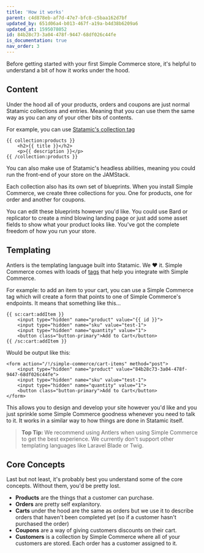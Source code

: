 ```yaml
---
title: 'How it works'
parent: c4d878eb-af7d-47e7-bfc8-c5baa162d7bf
updated_by: 651d06a4-b013-467f-a19a-b4d38b6209a6
updated_at: 1595078052
id: 84b28c73-3a04-478f-9447-68df026c44fe
is_documentation: true
nav_order: 3
---
```


Before getting started with your first Simple Commerce store, it's helpful to understand a bit of how it works under the hood.

## Content
Under the hood all of your products, orders and coupons are just normal Statamic collections and entries. Meaning that you can use them the same way as you can any of your other bits of contents.

For example, you can use [Statamic's collection tag](https://statamic.dev/tags/collection)

```
{{ collection:products }}
	<h2>{{ title }}</h2>
    <p>{{ description }}</p>
{{ /collection:products }}
```

You can also make use of Statamic's headless abilities, meaning you could run the front-end of your store on the JAMStack.

Each collection also has its own set of blueprints. When you install Simple Commerce, we create three collections for you. One for products, one for order and another for coupons.

You can edit these blueprints however you'd like. You could use Bard or replicator to create a mind blowing landing page or just add some asset fields to show what your product looks like. You've got the complete freedom of how you run your store.

## Templating
Antlers is the templating language built into Statamic. We ❤️ it. Simple Commerce comes with loads of [tags](/simple-commerce/tags) that help you integrate with Simple Commerce.

For example: to add an item to your cart, you can use a Simple Commerce tag which will create a form that points to one of Simple Commerce's endpoints. It means that something like this...

```
{{ sc:cart:addItem }}
    <input type="hidden" name="product" value="{{ id }}">
    <input type="hidden" name="sku" value="test-1">  
    <input type="hidden" name="quantity" value="1">
    <button class="button-primary">Add to Cart</button>
{{ /sc:cart:addItem }}
```

Would be output like this:

```
<form action="/!/simple-commerce/cart-items" method="post">
    <input type="hidden" name="product" value="84b28c73-3a04-478f-9447-68df026c44fe">
    <input type="hidden" name="sku" value="test-1">  
    <input type="hidden" name="quantity" value="1">
    <button class="button-primary">Add to Cart</button>
</form>
```

This allows you to design and develop your site however you'd like and you just sprinkle some Simple Commerce goodness whenever you need to talk to it. It works in a similar way to how things are done in Statamic itself.

> **Top Tip:** We recommend using Antlers when using Simple Commerce to get the best experience. We currently don't support other templating languages like Laravel Blade or Twig.

## Core Concepts
Last but not least, it's probably best you understand some of the core concepts. Without them, you'd be pretty lost.

* **Products** are the things that a customer can purchase. 
* **Orders** are pretty self explanitory. 
* **Carts** under the hood are the same as orders but we use it to describe orders that haven't been completed yet (so if a customer hasn't purchased the order)
* **Coupons** are a way of giving customers discounts on their cart. 
* **Customers** is a collection by Simple Commerce where all of your customers are stored. Each order has a customer assigned to it.